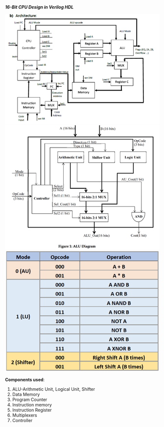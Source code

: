 **_16-Bit CPU Design in Verilog HDL_**

![CPU bock diagram](Capture1.PNG)
![ALU block diagram](Capture.PNG)
![ALU_Opcode](q1(1).PNG)

**Components used**:
1) ALU-Arithmetic Unit, Logical Unit, Shifter
2) Data Memory
3) Program Counter
4) Instruction memory
5) Instruction Register
6) Multiplexers
7) Controller
